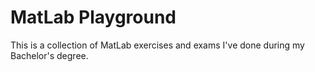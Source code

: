 # MatLab Playground

This is a collection of MatLab exercises and exams I've done during my Bachelor's degree.
